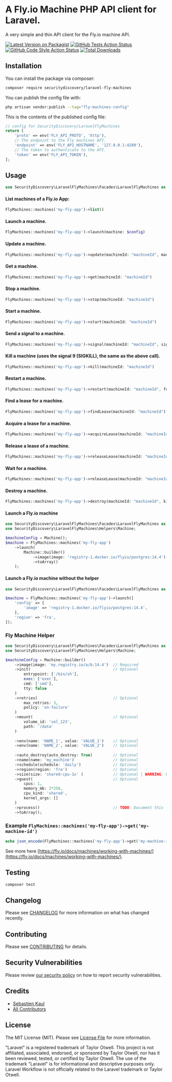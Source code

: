 # A Fly.io Machine PHP API client for Laravel. 

A very simple and thin API client for the Fly.io machine API.

[![Latest Version on Packagist](https://img.shields.io/packagist/v/securitydiscovery/laravel-fly-machines.svg?style=flat-square)](https://packagist.org/packages/securitydiscovery/laravel-fly-machines)
[![GitHub Tests Action Status](https://img.shields.io/github/workflow/status/securitydiscovery/laravel-fly-machines/run-tests?label=tests)](https://github.com/securitydiscovery/laravel-fly-machines/actions?query=workflow%3Arun-tests+branch%3Amain)
[![GitHub Code Style Action Status](https://img.shields.io/github/workflow/status/securitydiscovery/laravel-fly-machines/Fix%20PHP%20code%20style%20issues?label=code%20style)](https://github.com/securitydiscovery/laravel-fly-machines/actions?query=workflow%3A"Fix+PHP+code+style+issues"+branch%3Amain)
[![Total Downloads](https://img.shields.io/packagist/dt/securitydiscovery/laravel-fly-machines.svg?style=flat-square)](https://packagist.org/packages/securitydiscovery/laravel-fly-machines)

## Installation

You can install the package via composer:

```bash
composer require securitydiscovery/laravel-fly-machines
```

You can publish the config file with:

```bash
php artisan vendor:publish --tag="fly-machines-config"
```

This is the contents of the published config file:

```php
// config for SecurityDiscovery/LaravelFlyMachines
return [
    'proto' => env('FLY_API_PROTO', 'http'),
    // The endpoint to the Fly machines API.
    'endpoint' => env('FLY_API_HOSTNAME', '127.0.0.1:4280'),
    // The token to authenticate to the API.
    'token' => env('FLY_API_TOKEN'),
];

```

## Usage
```php
use SecurityDiscovery\LaravelFlyMachines\Facades\LaravelFlyMachines as FlyMachines;
```

#### List machines of a Fly.io App:
```php
FlyMachines::machines('my-fly-app')->list()
```
#### Launch a machine.
```php
FlyMachines::machines('my-fly-app')->launch(machine: $config)
```
#### Update a machine.
```php
FlyMachines::machines('my-fly-app')->update(machineId: "machineId", machine: $config, nonce: "nonce")
```
#### Get a machine.
```php
FlyMachines::machines('my-fly-app')->get(machineId: "machineId")
```
#### Stop a machine.
```php
FlyMachines::machines('my-fly-app')->stop(machineId: "machineId")
```
#### Start a machine.
```php
FlyMachines::machines('my-fly-app')->start(machineId: "machineId")
```
#### Send a signal to a machine.
```php
FlyMachines::machines('my-fly-app')->signal(machineId: "machineId", signal: 9)
```
#### Kill a machine (uses the signal 9 (SIGKILL), the same as the above call).
```php
FlyMachines::machines('my-fly-app')->kill(machineId: "machineId")
```
#### Restart a machine.
```php
FlyMachines::machines('my-fly-app')->restart(machineId: "machineId", forceStop: true, timeout: 10, signal: 9)
```
#### Find a lease for a machine.
```php
FlyMachines::machines('my-fly-app')->findLease(machineId: "machineId")
```
#### Acquire a lease for a machine.
```php
FlyMachines::machines('my-fly-app')->acquireLease(machineId: "machineId", ttl: 30)
```
#### Release a lease of a machine.
```php
FlyMachines::machines('my-fly-app')->releaseLease(machineId: "machineId", nonce: "nonce")
```
#### Wait for a machine.
```php
FlyMachines::machines('my-fly-app')->releaseLease(machineId: "machineId", instanceId: "instanceId", state: "started", timeout: 30)
```
#### Destroy a machine.
```php
FlyMachines::machines('my-fly-app')->destroy(machineId: "machineId", kill: true)
```

#### Launch a Fly.io machine
```php
use SecurityDiscovery\LaravelFlyMachines\Facades\LaravelFlyMachines as FlyMachines;
use SecurityDiscovery\LaravelFlyMachines\Helpers\Machine;

$machineConfig = Machine();
$machine = FlyMachines::machines('my-fly-app')
    ->launch(
        Machine::builder()
            ->image(image: 'registry-1.docker.io/flyio/postgres:14.4')
            ->toArray()
    );
```

#### Launch a Fly.io machine without the helper
```php
use SecurityDiscovery\LaravelFlyMachines\Facades\LaravelFlyMachines as FlyMachines;

$machine = FlyMachines::machines('my-fly-app')->launch([
    'config' => [
        'image' => 'registry-1.docker.io/flyio/postgres:14.4',
    ],
    'region' => 'fra',
]);
```

### Fly Machine Helper
```php
use SecurityDiscovery\LaravelFlyMachines\Facades\LaravelFlyMachines as FlyMachines;
use SecurityDiscovery\LaravelFlyMachines\Helpers\Machine;

$machineConfig = Machine::builder()
    ->image(image: 'my.registry.io/a/b:14.4')  // Required
    ->init(                                    // Optional
        entrypoint: ['/bin/sh'],
        exec: ['exec'],
        cmd: ['cmd'],
        tty: false
    )
    ->retries(                                 // Optional
        max_retries: 3, 
        policy: 'on-failure'
    )
    ->mount(                                   // Optional
        volume_id: 'vol_123',
        path: '/data'
    )
    
    ->env(name: 'NAME_1', value: 'VALUE_1')    // Optional
    ->env(name: 'NAME_2', value: 'VALUE_2')    // Optional
    
    ->auto_destroy(auto_destroy: True)         // Optional
    ->name(name: 'my_machine')                 // Optional
    ->schedule(schedule: 'daily')              // Optional
    ->region(region: 'fra')                    // Optional
    ->size(size: 'shared-cpu-1x' )             // Optional | WARNING: Use 'guest' or 'size'
    ->guest(                                   // Optional
        cpus: 1,
        memory_mb: 2*256,
        cpu_kind: 'shared',
        kernel_args: []
    )
    ->process()                                // TODO: Document this
    ->toArray();
```

### Example `FlyMachines::machines('my-fly-app')->get('my-machine-id')`
```php
echo json_encode(FlyMachines::machines('my-fly-app')->get('my-machine-id'));
```

See more here [https://fly.io/docs/machines/working-with-machines/](https://fly.io/docs/machines/working-with-machines/).

## Testing

```bash
composer test
```

## Changelog

Please see [CHANGELOG](CHANGELOG.md) for more information on what has changed recently.

## Contributing

Please see [CONTRIBUTING](CONTRIBUTING.md) for details.

## Security Vulnerabilities

Please review [our security policy](../../security/policy) on how to report security vulnerabilities.

## Credits

- [Sebastien Kaul](https://github.com/KaulSe)
- [All Contributors](../../contributors)

## License

The MIT License (MIT). Please see [License File](LICENSE.md) for more information.


"Laravel" is a registered trademark of Taylor Otwell. This project is not affiliated, associated, endorsed, or sponsored by Taylor Otwell, nor has it been reviewed, tested, or certified by Taylor Otwell. The use of the trademark "Laravel" is for informational and descriptive purposes only. Laravel Workflow is not officially related to the Laravel trademark or Taylor Otwell.
